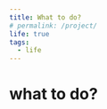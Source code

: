 ```yaml
---
title: What to do?
# permalink: /project/
life: true
tags:
  - life
---
```

# what to do?

<script>
    (function(){
        if('079511'){
            if (prompt('请输入密码') !== '079511'){
                alert('密码错误');
                window.close();
            }
        }
    })();  
</script>